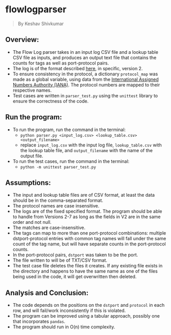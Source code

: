 # flowlogparser
> By Keshav Shivkumar

## Overview:

- The Flow Log parser takes in an input log CSV file and a lookup table CSV file as inputs, and produces an output text file that contains the counts for tags as well as port-protocol pairs.
- The log is of the format described [here](https://docs.aws.amazon.com/vpc/latest/userguide/flow-log-records.html#flow-logs-fields), in specific, version 2.
- To ensure consistency in the protocol, a dictionary `protocol_map` was made as a global variable, using data from the [International Assigned Numbers Authority (IANA)](https://www.iana.org/assignments/protocol-numbers/protocol-numbers-1.csv). The protocol numbers are mapped to their respective names.
- Test cases are written in `parser_test.py` using the `unittest` library to ensure the correctness of the code.

## Run the program:

- To run the program, run the command in the terminal:
    - ```python parser.py <input_log.csv> <lookup_table.csv> <output_filename>```
    - replace `input_log.csv` with the input log file, `lookup_table.csv` with the lookup table file, and `output_filename` with the name of the output file.
- To run the test cases, run the command in the terminal:
    - ```python -m unittest parser_test.py```

## Assumptions:

- The input and lookup table files are of CSV format, at least the data should be in the comma-separated format.
- The protocol names are case insensitive.
- The logs are of the fixed specified format. The program should be able to handle from Versions 2-7 as long as the fields in V2 are in the same order and not null.
- The matches are case-insensitive.
- The tags can map to more than one port-protocol combinations: multiple dstport-protocol entries with common tag names will fall under the same count of the tag name, but will have separate counts in the port-protocol counts.
- In the port-protocol pairs, `dstport` was taken to be the port.
- The file written to will be of TXT/CSV format.
- The test case file deletes the files it creates. If any existing file exists in the directory and happens to have the same name as one of the files being used in the code, it will get overwritten then deleted.

## Analysis and Conclusion:

- The code depends on the positions on the `dstport` and `protocol` in each row, and will fail/work inconsistently if this is violated.
- The program can be improved using a tabular approach, possibly one that incorporates `pandas`.
- The program should run in O(n) time complexity.